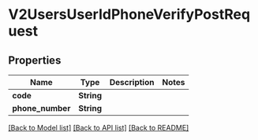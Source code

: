 # V2UsersUserIdPhoneVerifyPostRequest

## Properties

Name | Type | Description | Notes
------------ | ------------- | ------------- | -------------
**code** | **String** |  | 
**phone_number** | **String** |  | 

[[Back to Model list]](../README.md#documentation-for-models) [[Back to API list]](../README.md#documentation-for-api-endpoints) [[Back to README]](../README.md)


